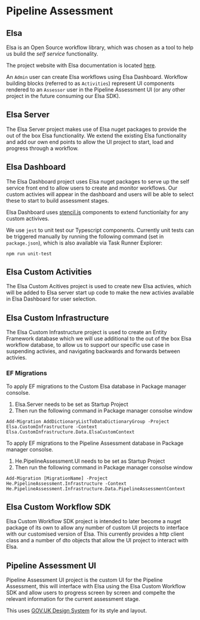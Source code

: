 # Pipeline Assessment

## Elsa

Elsa is an Open Source workflow library, which was chosen as a tool to help us build the *self service* functionality.

The project website with Elsa documentation is located [here](https://elsa-workflows.github.io/elsa-core/).

An `Admin` user can create Elsa workflows using Elsa Dashboard. Workflow building blocks (referred to as `Activities`) represent UI components rendered to an `Assessor` user in the Pipeline Assessment UI (or any other project in the future consuming our Elsa SDK).

## Elsa Server

The Elsa Server project makes use of Elsa nuget packages to provide the out of the box Elsa functionality.
We extend the existing Elsa functionality and add our own end points to allow the UI project to start, load and progress through a workflow.

## Elsa Dashboard

The Elsa Dashboard project uses Elsa nuget packages to serve up the self service front end to allow users to create and monitor workflows. Our custom activies will appear in the dashboard and users will be able to select these to start to build assessment stages.

Elsa Dashboard uses [stencil.js](https://stenciljs.com/) components to extend functionlaity for any custom activives.

We use `jest` to unit test our Typescript components. Currently unit tests can be triggered manually by running the following command (set in `package.json`), which is also available via Task Runner Explorer:

`npm run unit-test`

## Elsa Custom Activities

The Elsa Custom Acitives project is used to create new Elsa activies, which will be added to Elsa server start up code to make the new activies available in Elsa Dashboard for user selection.

## Elsa Custom Infrastructure

The Elsa Custom Infrastructure project is used to create an Entity Framework database which we will use additional to the out of the box Elsa workflow database, to allow us to support our specific use case in suspending activies, and navigating backwards and forwards between activies.

### EF Migrations
To apply EF migrations to the Custom Elsa database in Package manager consolse.

1. Elsa.Server needs to be set as Startup Project
1. Then run the following command in Package manager consolse window 
```
Add-Migration AddDictionaryListToDataDictionaryGroup -Project Elsa.CustomInfrastructure -Context Elsa.CustomInfrastructure.Data.ElsaCustomContext
```

To apply EF migrations to the Pipeline Assessment database in Package manager consolse.

1. He.PipelineAssessment.UI needs to be set as Startup Project
1. Then run the following command in Package manager consolse window 
```
Add-Migration [MigrationName] -Project He.PipelineAssessment.Infrastructure -Context He.PipelineAssessment.Infrastructure.Data.PipelineAssessmentContext
```

## Elsa Custom Workflow SDK

Elsa Custom Workflow SDK project is intended to later become a nuget package of its own to allow any number of custom UI projects to interface with our customised version of Elsa. This currently provides a http client class and a number of dto objects that allow the UI project to interact with Elsa.

## Pipeline Assessment UI

Pipeline Assessment UI project is the custom UI for the Pipeline Assessment, this will interface with Elsa using the Elsa Custom Workflow SDK and allow users to progress screen by screen and compelte the relevant information for the current assessment stage.

This uses [GOV.UK Design System](https://design-system.service.gov.uk/) for its style and layout.

